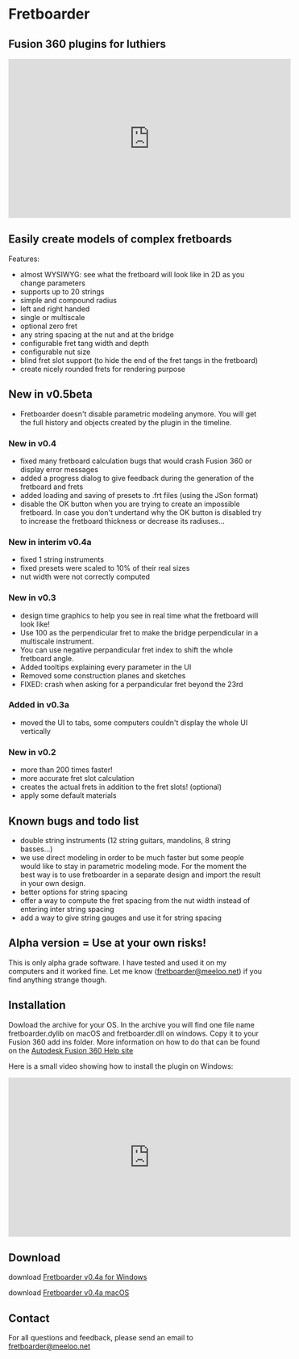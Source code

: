 #  Fretboarder
##  Fusion 360 plugins for luthiers

<iframe width="560" height="315" src="https://www.youtube.com/embed/HSuFJhZLFmo" frameborder="0" allow="autoplay; encrypted-media" allowfullscreen></iframe>

## Easily create models of complex fretboards
Features:
* almost WYSIWYG: see what the fretboard will look like in 2D as you change parameters
* supports up to 20 strings
* simple and compound radius
* left and right handed
* single or multiscale
* optional zero fret
* any string spacing at the nut and at the bridge
* configurable fret tang width and depth
* configurable nut size
* blind fret slot support (to hide the end of the fret tangs in the fretboard) 
* create nicely rounded frets for rendering purpose

## New in v0.5beta
* Fretboarder doesn't disable parametric modeling anymore. You will get the full history and objects created by the plugin in the timeline.  

### New in v0.4
* fixed many fretboard calculation bugs that would crash Fusion 360 or display error messages
* added a progress dialog to give feedback during the generation of the fretboard and frets
* added loading and saving of presets to .frt files (using the JSon format)
* disable the OK button when you are trying to create an impossible fretboard. In case you don't undertand why the OK button is disabled try to increase the fretboard thickness or decrease its radiuses...
### New in interim v0.4a
* fixed 1 string instruments
* fixed presets were scaled to 10% of their real sizes
* nut width were not correctly computed 

### New in v0.3
* design time graphics to help you see in real time what the fretboard will look like!
* Use 100 as the perpendicular fret to make the bridge perpendicular in a multiscale instrument.
* You can use negative perpandicular fret index to shift the whole fretboard angle.
* Added tooltips explaining every parameter in the UI
* Removed some construction planes and sketches
* FIXED: crash when asking for a perpandicular fret beyond the 23rd
### Added in v0.3a
* moved the UI to tabs, some computers couldn't display the whole UI vertically

### New in v0.2
* more than 200 times faster!
* more accurate fret slot calculation
* creates the actual frets in addition to the fret slots! (optional)
* apply some default materials

## Known bugs and todo list
* double string instruments (12 string guitars, mandolins, 8 string basses...)
* we use direct modeling in order to be much faster but some people would like to stay in parametric modeling mode. For the moment the best way is to use fretboarder in a separate design and import the result in your own design.
* better options for string spacing
* offer a way to compute the fret spacing from the nut width instead of entering inter string spacing
* add a way to give string gauges and use it for string spacing 

## Alpha version = Use at your own risks!
This is only alpha grade software.
I have tested and used it on my computers and it worked fine. Let me know (<fretboarder@meeloo.net>) if you find anything strange though.  

## Installation
Dowload the archive for your OS. In the archive you will find one file name fretboarder.dylib on macOS and fretboarder.dll on windows. Copy it to your Fusion 360 add ins folder. More information on how to do that can be found on the [Autodesk Fusion 360 Help site](https://knowledge.autodesk.com/support/fusion-360/troubleshooting/caas/sfdcarticles/sfdcarticles/How-to-install-an-ADD-IN-and-Script-in-Fusion-360.html)

Here is a small video showing how to install the plugin on Windows:
<iframe width="560" height="315" src="https://www.youtube.com/embed/e96nMz-E10Y" frameborder="0" allow="autoplay; encrypted-media" allowfullscreen></iframe>

## Download
download [Fretboarder v0.4a for Windows](bin/windows/Fretboarder_win_0.5.zip)

download [Fretboarder v0.4a macOS](bin/macOS/Fretboarder_mac_0.5.zip)

## Contact
For all questions and feedback, please send an email to <fretboarder@meeloo.net>
